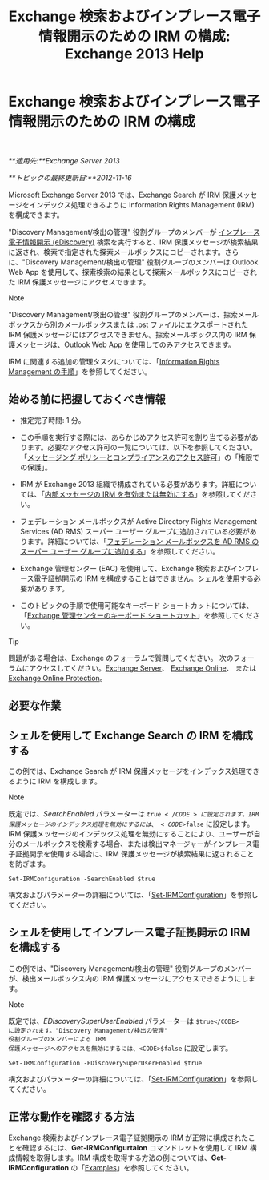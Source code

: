 ﻿---
title: 'Exchange 検索およびインプレース電子情報開示のための IRM の構成: Exchange 2013 Help'
TOCTitle: Exchange 検索およびインプレース電子情報開示のための IRM の構成
ms:assetid: d96790e9-93ad-4a56-b90f-2dbfa2f2073c
ms:mtpsurl: https://technet.microsoft.com/ja-jp/library/Gg588319(v=EXCHG.150)
ms:contentKeyID: 49896505
ms.date: 04/24/2018
mtps_version: v=EXCHG.150
ms.translationtype: HT
---

# Exchange 検索およびインプレース電子情報開示のための IRM の構成

 

_**適用先:**Exchange Server 2013_

_**トピックの最終更新日:**2012-11-16_

Microsoft Exchange Server 2013 では、Exchange Search が IRM 保護メッセージをインデックス処理できるように Information Rights Management (IRM) を構成できます。

"Discovery Management/検出の管理" 役割グループのメンバーが [インプレース電子情報開示 (eDiscovery)](in-place-ediscovery-exchange-2013-help.md) 検索を実行すると、IRM 保護メッセージが検索結果に返され、検索で指定された探索メールボックスにコピーされます。さらに、"Discovery Management/検出の管理" 役割グループのメンバーは Outlook Web App を使用して、探索検索の結果として探索メールボックスにコピーされた IRM 保護メッセージにアクセスできます。


> [!NOTE]
> "Discovery Management/検出の管理" 役割グループのメンバーは、探索メールボックスから別のメールボックスまたは .pst ファイルにエクスポートされた IRM 保護メッセージにはアクセスできません。探索メールボックス内の IRM 保護メッセージは、Outlook Web App を使用してのみアクセスできます。



IRM に関連する追加の管理タスクについては、「[Information Rights Management の手順](information-rights-management-procedures-exchange-2013-help.md)」を参照してください。

## 始める前に把握しておくべき情報

  - 推定完了時間: 1 分。

  - この手順を実行する際には、あらかじめアクセス許可を割り当てる必要があります。必要なアクセス許可の一覧については、以下を参照してください。「[メッセージング ポリシーとコンプライアンスのアクセス許可](messaging-policy-and-compliance-permissions-exchange-2013-help.md)」の「権限での保護」。

  - IRM が Exchange 2013 組織で構成されている必要があります。詳細については、「[内部メッセージの IRM を有効または無効にする](enable-or-disable-irm-for-internal-messages-exchange-2013-help.md)」を参照してください。

  - フェデレーション メールボックスが Active Directory Rights Management Services (AD RMS) スーパー ユーザー グループに追加されている必要があります。詳細については、「[フェデレーション メールボックスを AD RMS のスーパー ユーザー グループに追加する](add-the-federation-mailbox-to-the-ad-rms-super-users-group-exchange-2013-help.md)」を参照してください。

  - Exchange 管理センター (EAC) を使用して、Exchange 検索およびインプレース電子証拠開示の IRM を構成することはできません。シェルを使用する必要があります。

  - このトピックの手順で使用可能なキーボード ショートカットについては、「[Exchange 管理センターのキーボード ショートカット](keyboard-shortcuts-in-the-exchange-admin-center-exchange-online-protection-help.md)」を参照してください。


> [!TIP]
> 問題がある場合は、Exchange のフォーラムで質問してください。 次のフォーラムにアクセスしてください。<A href="https://go.microsoft.com/fwlink/p/?linkid=60612">Exchange Server</A>、 <A href="https://go.microsoft.com/fwlink/p/?linkid=267542">Exchange Online</A>、 または <A href="https://go.microsoft.com/fwlink/p/?linkid=285351">Exchange Online Protection</A>。



## 必要な作業

## シェルを使用して Exchange Search の IRM を構成する

この例では、Exchange Search が IRM 保護メッセージをインデックス処理できるように IRM を構成します。


> [!NOTE]
> 既定では、<EM>SearchEnabled</EM> パラメーターは <CODE>$true</CODE> に設定されます。IRM 保護メッセージのインデックス処理を無効にするには、<CODE>$false</CODE> に設定します。IRM 保護メッセージのインデックス処理を無効にすることにより、ユーザーが自分のメールボックスを検索する場合、または検出マネージャーがインプレース電子証拠開示を使用する場合に、IRM 保護メッセージが検索結果に返されることを防ぎます。



    Set-IRMConfiguration -SearchEnabled $true

構文およびパラメーターの詳細については、「[Set-IRMConfiguration](https://technet.microsoft.com/ja-jp/library/dd979792\(v=exchg.150\))」を参照してください。

## シェルを使用してインプレース電子証拠開示の IRM を構成する

この例では、"Discovery Management/検出の管理" 役割グループのメンバーが、検出メールボックス内の IRM 保護メッセージにアクセスできるようにします。


> [!NOTE]
> 既定では、<EM>EDiscoverySuperUserEnabled</EM> パラメーターは <CODE>$true</CODE> に設定されます。"Discovery Management/検出の管理" 役割グループのメンバーによる IRM 保護メッセージへのアクセスを無効にするには、<CODE>$false</CODE> に設定します。



    Set-IRMConfiguration -EDiscoverySuperUserEnabled $true

構文およびパラメーターの詳細については、「[Set-IRMConfiguration](https://technet.microsoft.com/ja-jp/library/dd979792\(v=exchg.150\))」を参照してください。

## 正常な動作を確認する方法

Exchange 検索およびインプレース電子証拠開示の IRM が正常に構成されたことを確認するには、**Get-IRMConfigurtaion** コマンドレットを使用して IRM 構成情報を取得します。IRM 構成を取得する方法の例については、**Get-IRMConfiguration** の「[Examples](https://technet.microsoft.com/ja-jp/e1821219-fe18-4642-a9c2-58eb0aadd61a\(exchg.150\)#examples)」を参照してください。


